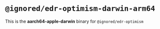 # `@ignored/edr-optimism-darwin-arm64`

This is the **aarch64-apple-darwin** binary for `@ignored/edr-optimism`
